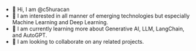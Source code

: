- 👋 Hi, I am @c5huracan
- 👀 I am interested in all manner of emerging technologies but especially Machine Learning and Deep Learning.
- 🌱 I am currently learning more about Generative AI, LLM, LangChain, and AutoGPT.
- 💞️ I am looking to collaborate on any related projects.
<!---
- 📫 How to reach me: 
--->

<!---
c5huracan/c5huracan is a ✨ special ✨ repository because its `README.md` (this file) appears on your GitHub profile.
You can click the Preview link to take a look at your changes.
--->
